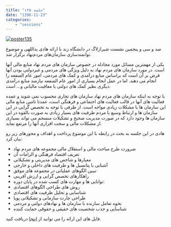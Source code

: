 ```yaml
---
title: "جلسه ۱۳۵"
date: "1396-11-23"
categories:
    - "sessions"
---
```

[![poster135](../../img/poster135.jpg)](../../img/poster135.jpg)

صد و سی و پنجمین نشست شیرازلاگ در دانشگاه زند با ارائه هادی یداللهی و موضوع توانمندسازی سازمان‌های مردم‌نهاد برگزار شد.

یکی از مهمترین مسائل مورد مجادله در خصوص سازمان های مردم نهاد منابع مالی آنها است. در مورد سازمان های مردم نهاد به دلیل ویژگی های مردمی و غیردولتی بودن آنها فرض بر آن است که براساس منابع درآمدی و کمک های مردمی، امور عام المنفعه را انجام می دهند. اما در عمل انجام بسیاری از امور عام المنفعه نیازمند منابع درآمدی دیگری نظیر کمک های دولتی یا معافیت مالیاتی و... است.

با توجه به اینکه سازمان های مردم نهاد سازمان های تجاری محسوب نمی شوند و عمده فعالیت های آنها در قالب فعالیت های اجتماعی و فرهنگی است، عمدتا تامین منابع مالی این سازمان ها با مشکلات زیادی مواجه است. از طرفی با توجه به تخصص گرایی در این سازمان ها و ارتباط وسیع با مردم ظرفیت های بسیار زیادی به صورت بالقوه در این سازمان ها وجود دارد که در صورت مدیریت صحیح و تشکیلات منسجم می تواند بسیاری از مشکلات مالی و سخت افزاری آنها را مرتفع نماید.

هادی در این جلسه به بحث در رابطه با این موضوع پرداخت و اهداف و محورهای زیر رو بیان کرد:

* ضرورت طرح مباحث مالی و استقلال مالی مجموعه های مردم نهاد
* تعریف اقتصاد فرهنگی و الزامات آن
* معیارها و شاخص های مدیریتی و تشکیلاتی
* آشنایی با پتانسیل ها و ظرفیت های داخلی و خارجی
* تبیین الگوهای عملیاتی در مجموعه های موفق
* راهکارهای تخصص گرایی و ارزش آفرینی
* توانایی ها و مهارت های کسب شده در پایان دوره:
* روش های طراحی الگوهای اقتصادی
* شناسایی و تحلیل ظرفیت های اقتصادی
* طراحی چارت سازمانی و تشکیلاتی پویا
* نحوه تعامل سازنده با سازمان ها و نهادهای دولتی و مردمی
* شناسایی و جذب شخصیت های حقیقی و حقوقی حمایت کننده


فایل های این ارائه را می توانید از [اینجا](https://gitlab.com/shirazlug/resources/tree/master/presentations/session_135)
دریافت کنید.
